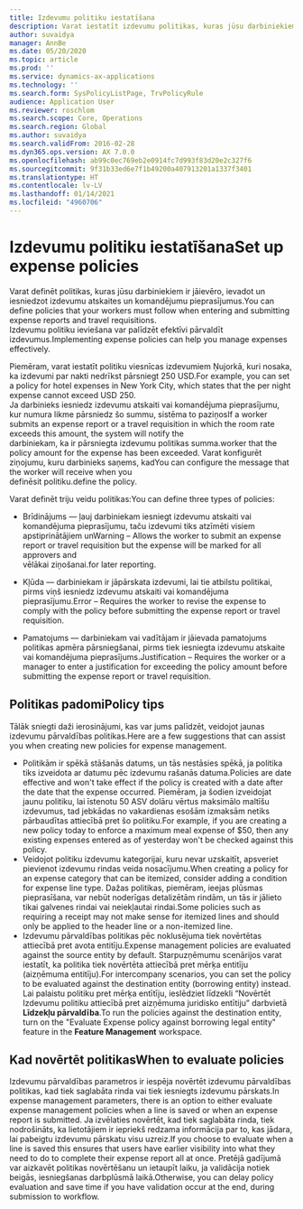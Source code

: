 ```yaml
---
title: Izdevumu politiku iestatīšana
description: Varat iestatīt izdevumu politikas, kuras jūsu darbiniekiem ir jāievēro, ievadot un iesniedzot izdevumu atskaites un komandējumu pieprasījumus risinājumā Microsoft Dynamics 365 Finance.
author: suvaidya
manager: AnnBe
ms.date: 05/20/2020
ms.topic: article
ms.prod: ''
ms.service: dynamics-ax-applications
ms.technology: ''
ms.search.form: SysPolicyListPage, TrvPolicyRule
audience: Application User
ms.reviewer: roschlom
ms.search.scope: Core, Operations
ms.search.region: Global
ms.author: suvaidya
ms.search.validFrom: 2016-02-28
ms.dyn365.ops.version: AX 7.0.0
ms.openlocfilehash: ab99c0ec769eb2e0914fc7d993f83d20e2c327f6
ms.sourcegitcommit: 9f31b33ed6e7f1b49200a407913201a1337f3401
ms.translationtype: HT
ms.contentlocale: lv-LV
ms.lasthandoff: 01/14/2021
ms.locfileid: "4960706"
---
```

# <a name="set-up-expense-policies"></a><span data-ttu-id="f7ce8-103">Izdevumu politiku iestatīšana</span><span class="sxs-lookup"><span data-stu-id="f7ce8-103">Set up expense policies</span></span>

<span data-ttu-id="f7ce8-104">Varat definēt politikas, kuras jūsu darbiniekiem ir jāievēro, ievadot un iesniedzot izdevumu atskaites un komandējumu pieprasījumus.</span><span class="sxs-lookup"><span data-stu-id="f7ce8-104">You can define policies that your workers must follow when entering and submitting expense reports and travel requisitions.</span></span>         
<span data-ttu-id="f7ce8-105">Izdevumu politiku ieviešana var palīdzēt efektīvi pārvaldīt izdevumus.</span><span class="sxs-lookup"><span data-stu-id="f7ce8-105">Implementing expense policies can help you manage expenses effectively.</span></span>         

<span data-ttu-id="f7ce8-106">Piemēram, varat iestatīt politiku viesnīcas izdevumiem Ņujorkā, kuri nosaka, ka izdevumi par nakti nedrīkst pārsniegt 250 USD.</span><span class="sxs-lookup"><span data-stu-id="f7ce8-106">For example, you can set a policy for hotel expenses in New York City, which states that the per night expense cannot exceed USD 250.</span></span>       
<span data-ttu-id="f7ce8-107">Ja darbinieks iesniedz izdevumu atskaiti vai komandējuma pieprasījumu, kur numura likme pārsniedz šo summu, sistēma to paziņos</span><span class="sxs-lookup"><span data-stu-id="f7ce8-107">If a worker submits an expense report or a travel requisition in which the room rate exceeds this amount, the system will notify the</span></span>        
<span data-ttu-id="f7ce8-108">darbiniekam, ka ir pārsniegta izdevumu politikas summa.</span><span class="sxs-lookup"><span data-stu-id="f7ce8-108">worker that the policy amount for the expense has been exceeded.</span></span> <span data-ttu-id="f7ce8-109">Varat konfigurēt ziņojumu, kuru darbinieks saņems, kad</span><span class="sxs-lookup"><span data-stu-id="f7ce8-109">You can configure the message that the worker will receive when you</span></span>        
<span data-ttu-id="f7ce8-110">definēsit politiku.</span><span class="sxs-lookup"><span data-stu-id="f7ce8-110">define the policy.</span></span>      
        
<span data-ttu-id="f7ce8-111">Varat definēt triju veidu politikas:</span><span class="sxs-lookup"><span data-stu-id="f7ce8-111">You can define three types of policies:</span></span>         
        
- <span data-ttu-id="f7ce8-112">Brīdinājums — ļauj darbiniekam iesniegt izdevumu atskaiti vai komandējuma pieprasījumu, taču izdevumi tiks atzīmēti visiem apstiprinātājiem un</span><span class="sxs-lookup"><span data-stu-id="f7ce8-112">Warning – Allows the worker to submit an expense report or travel requisition but the expense will be marked for all approvers and</span></span>        
  <span data-ttu-id="f7ce8-113">vēlākai ziņošanai.</span><span class="sxs-lookup"><span data-stu-id="f7ce8-113">for later reporting.</span></span>        

- <span data-ttu-id="f7ce8-114">Kļūda — darbiniekam ir jāpārskata izdevumi, lai tie atbilstu politikai, pirms viņš iesniedz izdevumu atskaiti vai komandējuma pieprasījumu.</span><span class="sxs-lookup"><span data-stu-id="f7ce8-114">Error – Requires the worker to revise the expense to comply with the policy before submitting the expense report or travel requisition.</span></span>       
 
 - <span data-ttu-id="f7ce8-115">Pamatojums — darbiniekam vai vadītājam ir jāievada pamatojums politikas apmēra pārsniegšanai, pirms tiek iesniegta izdevumu atskaite vai komandējuma pieprasījums.</span><span class="sxs-lookup"><span data-stu-id="f7ce8-115">Justification – Requires the worker or a manager to enter a justification for exceeding the policy amount before submitting the expense report or travel requisition.</span></span>        

## <a name="policy-tips"></a><span data-ttu-id="f7ce8-116">Politikas padomi</span><span class="sxs-lookup"><span data-stu-id="f7ce8-116">Policy tips</span></span>
<span data-ttu-id="f7ce8-117">Tālāk sniegti daži ierosinājumi, kas var jums palīdzēt, veidojot jaunas izdevumu pārvaldības politikas.</span><span class="sxs-lookup"><span data-stu-id="f7ce8-117">Here are a few suggestions that can assist you when creating new policies for expense management.</span></span> 
* <span data-ttu-id="f7ce8-118">Politikām ir spēkā stāšanās datums, un tās nestāsies spēkā, ja politika tiks izveidota ar datumu pēc izdevumu rašanās datuma.</span><span class="sxs-lookup"><span data-stu-id="f7ce8-118">Policies are date effective and won't take effect if the policy is created with a date after the date that the expense occurred.</span></span> <span data-ttu-id="f7ce8-119">Piemēram, ja šodien izveidojat jaunu politiku, lai īstenotu 50 ASV dolāru vērtus maksimālo maltīšu izdevumus, tad jebkādas no vakardienas esošām izmaksām netiks pārbaudītas attiecībā pret šo politiku.</span><span class="sxs-lookup"><span data-stu-id="f7ce8-119">For example, if you are creating a new policy today to enforce a maximum meal expense of $50, then any existing expenses entered as of yesterday won't be checked against this policy.</span></span>
* <span data-ttu-id="f7ce8-120">Veidojot politiku izdevumu kategorijai, kuru nevar uzskaitīt, apsveriet pievienot izdevumu rindas veida nosacījumu.</span><span class="sxs-lookup"><span data-stu-id="f7ce8-120">When creating a policy for an expense category that can be itemized, consider adding a condition for expense line type.</span></span> <span data-ttu-id="f7ce8-121">Dažas politikas, piemēram, ieejas plūsmas pieprasīšana, var nebūt noderīgas detalizētām rindām, un tās ir jālieto tikai galvenes rindai vai neiekļautai rindai.</span><span class="sxs-lookup"><span data-stu-id="f7ce8-121">Some policies such as requiring a receipt may not make sense for itemized lines and should only be applied to the header line or a non-itemized line.</span></span> 
* <span data-ttu-id="f7ce8-122">Izdevumu pārvaldības politikas pēc noklusējuma tiek novērtētas attiecībā pret avota entitīju.</span><span class="sxs-lookup"><span data-stu-id="f7ce8-122">Expense management policies are evaluated against the source entity by default.</span></span> <span data-ttu-id="f7ce8-123">Starpuzņēmumu scenārijos varat iestatīt, ka politika tiek novērtēta attiecībā pret mērķa entitīju (aizņēmuma entitīju).</span><span class="sxs-lookup"><span data-stu-id="f7ce8-123">For intercompany scenarios, you can set the policy to be evaluated against the destination entity (borrowing entity) instead.</span></span> <span data-ttu-id="f7ce8-124">Lai palaistu politiku pret mērķa entītīju, ieslēdziet līdzekli “Novērtēt Izdevumu politiku attiecībā pret aizņēmuma juridisko entītiju” darbvietā **Līdzekļu pārvaldība**.</span><span class="sxs-lookup"><span data-stu-id="f7ce8-124">To run the policies against the destination entity, turn on the "Evaluate Expense policy against borrowing legal entity" feature in the **Feature Management** workspace.</span></span>

## <a name="when-to-evaluate-policies"></a><span data-ttu-id="f7ce8-125">Kad novērtēt politikas</span><span class="sxs-lookup"><span data-stu-id="f7ce8-125">When to evaluate policies</span></span>

<span data-ttu-id="f7ce8-126">Izdevumu pārvaldības parametros ir iespēja novērtēt izdevumu pārvaldības politikas, kad tiek saglabāta rinda vai tiek iesniegts izdevumu pārskats.</span><span class="sxs-lookup"><span data-stu-id="f7ce8-126">In expense management parameters, there is an option to either evaluate expense management policies when a line is saved or when an expense report is submitted.</span></span> <span data-ttu-id="f7ce8-127">Ja izvēlaties novērtēt, kad tiek saglabāta rinda, tiek nodrošināts, ka lietotājiem ir iepriekš redzama informācija par to, kas jādara, lai pabeigtu izdevumu pārskatu visu uzreiz.</span><span class="sxs-lookup"><span data-stu-id="f7ce8-127">If you choose to evaluate when a line is saved this ensures that users have earlier visibility into what they need to do to complete their expense report all at once.</span></span> <span data-ttu-id="f7ce8-128">Pretējā gadījumā var aizkavēt politikas novērtēšanu un ietaupīt laiku, ja validācija notiek beigās, iesniegšanas darbplūsmā laikā.</span><span class="sxs-lookup"><span data-stu-id="f7ce8-128">Otherwise, you can delay policy evaluation and save time if you have validation occur at the end, during submission to workflow.</span></span>
